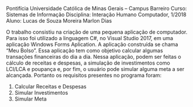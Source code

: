Pontifícia Universidade Católica de Minas Gerais – Campus Barreiro
Curso: Sistemas de Informação
Disciplina: Interação Humano Computador, 1/2018
Aluno: Lucas de Souza Moreira Marlon Dias


O trabalho consistiu na criação de uma pequena aplicação de computador. Para isso foi utilizado a linguagem C#, no Visual Studio 2017, 
em uma aplicação Windows Forms Aplication.
A aplicação construída se chama “Meu Bolso”. Essa aplicação tem como objetivo calcular algumas transações financeiras do dia a dia. 
Nessa aplicação, podem ser feitas o cálculo de receitas e despesas, a simulação de investimentos como LCI/LCA e poupança e, por fim, 
o usuário pode simular alguma meta a ser alcançada. Portanto os requisitos presentes no programa foram:
1) Calcular Receitas e Despesas
2) Simular Investimentos
3) Simular Meta
